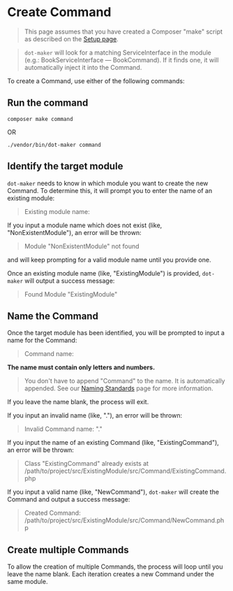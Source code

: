 # Create Command

> This page assumes that you have created a Composer "make" script as described on the [Setup page](../setup.md#add-dot-maker-to-composerjson).

> `dot-maker` will look for a matching ServiceInterface in the module (e.g.: BookServiceInterface — BookCommand).
> If it finds one, it will automatically inject it into the Command.

To create a Command, use either of the following commands:

## Run the command

```shell
composer make command
```

OR

```shell
./vendor/bin/dot-maker command
```

## Identify the target module

`dot-maker` needs to know in which module you want to create the new Command.
To determine this, it will prompt you to enter the name of an existing module:

> Existing module name:

If you input a module name which does not exist (like, "NonExistentModule"), an error will be thrown:

> Module "NonExistentModule" not found

and will keep prompting for a valid module name until you provide one.

Once an existing module name (like, "ExistingModule") is provided, `dot-maker` will output a success message:

> Found Module "ExistingModule"

## Name the Command

Once the target module has been identified, you will be prompted to input a name for the Command:

> Command name:

**The name must contain only letters and numbers.**

> You don't have to append "Command" to the name. It is automatically appended. See our [Naming Standards](../naming-standards.md) page for more information.

If you leave the name blank, the process will exit.

If you input an invalid name (like, "."), an error will be thrown:

> Invalid Command name: "."

If you input the name of an existing Command (like, "ExistingCommand"), an error will be thrown:

> Class "ExistingCommand" already exists at /path/to/project/src/ExistingModule/src/Command/ExistingCommand.php

If you input a valid name (like, "NewCommand"), `dot-maker` will create the Command and output a success message:

> Created Command: /path/to/project/src/ExistingModule/src/Command/NewCommand.php

## Create multiple Commands

To allow the creation of multiple Commands, the process will loop until you leave the name blank.
Each iteration creates a new Command under the same module.
